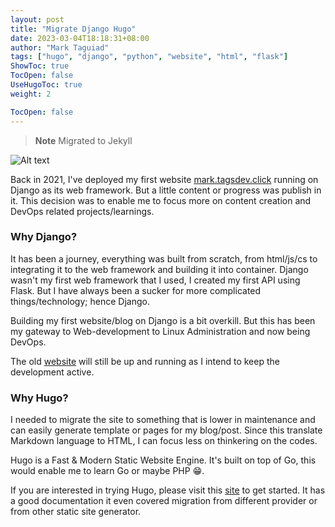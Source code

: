 ```yaml
---
layout: post
title: "Migrate Django Hugo"
date: 2023-03-04T18:18:31+08:00
author: "Mark Taguiad"
tags: ["hugo", "django", "python", "website", "html", "flask"]
ShowToc: true
TocOpen: false
UseHugoToc: true
weight: 2

TocOpen: false
---
```


> **Note**
> Migrated to Jekyll

![Alt text]({{site.baseurl}}/assets/img/002-mark-tagsdev-click.jpg "mark.tagsdev.click")


Back in 2021, I've deployed my first website [mark.tagsdev.click](https://mark.tagsdev.click) running on Django as its web framework. But a little content or progress was publish in it. This decision was to enable me to focus more on content creation and DevOps related projects/learnings.



### Why Django?

It has been a journey, everything was built from scratch, from html/js/cs to integrating it to the web framework and building it into container. Django wasn't my first web framework that I used, I created my first API using Flask. But I have always been a sucker for more complicated things/technology; hence Django. 

Building my first website/blog on Django is a bit overkill. But this has been my gateway to Web-development to Linux Administration and now being DevOps. 

The old [website](https://mark.tagsdev.click) will still be up and running as I intend to keep the development active. 

### Why Hugo?

I needed to migrate the site to something that is lower in maintenance and can easily generate template or pages for my blog/post. Since this translate Markdown language to HTML, I can focus less on thinkering on the codes. 

Hugo is a Fast & Modern Static Website Engine. It's built on top of Go, this would enable me to learn Go or maybe PHP :grin:. 

If you are interested in trying Hugo, please visit this [site](https://gohugo.io/) to get started. It has a good documentation it even covered migration from different provider or from other static site generator. 

